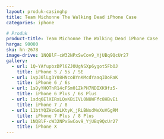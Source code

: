 ```yaml
---
layout: produk-casinghp
title: Team Michonne The Walking Dead iPhone Case
categories: iphone

# Produk
product-title: Team Michonne The Walking Dead iPhone Case
harga: 90000
sku: hn-2678
image-drive: 1NQBlF-cW32NPxSwCov9_YjUBq9QcUr27
gallery:
  - url: 1Q-YAfupbzDPl6ZJOUgNSXp6ygot5FbOJ
    title: iPhone 5 / 5s / SE
  - url: 1vpJ0lLg3Y08HNcoBYnKMcdYaaqIDoRaK
    title: iPhone 6 / 6s
  - url: 1sDyYHOTnR14cFSm01ZkPH7NDIXK9fz5-
    title: iPhone 6 Plus / 6s Plus
  - url: 1sdq6ElXIRxLQxKBiIVL0NUWFfc8HBvEi
    title: iPhone 7 / 8
  - url: 11btYQZHzGoLKtyK_jRLBNsdMeXuVGgRM
    title: iPhone 7 Plus / 8 Plus
  - url: 1NQBlF-cW32NPxSwCov9_YjUBq9QcUr27
    title: iPhone X
---
```

